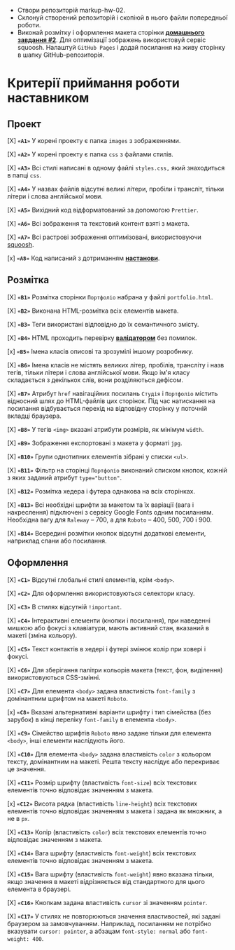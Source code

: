 - Створи репозиторій markup-hw-02.
- Склонуй створений репозиторій і скопіюй в нього файли попередньої роботи.
- Виконай розмітку і оформлення макета сторінки **[домашнього завдання #2](https://www.figma.com/file/1ehrLBauvVFu4mVhxsHzyZ/Web-Studio-(Version-2.1)?node-id=1%3A95)**.
Для оптимізації зображень використовуй сервіс squoosh.
Налаштуй `GitHub Pages` і додай посилання на живу сторінку в шапку GitHub-репозиторія.

# Критерії приймання роботи наставником

## Проект

[X] **`«A1»`** У корені проекту є папка `images` з зображеннями.

[X] **`«A2»`** У корені проекту є папка `css` з файлами стилів.

[X] **`«A3»`** Всі стилі написані в одному файлі `styles.css,` який знаходиться в папці `css`.

[X] **`«A4»`** У назвах файлів відсутні великі літери, пробіли і трансліт, тільки літери і слова англійської мови.

[X] **`«A5»`** Вихідний код відформатований за допомогою `Prettier`.

[X] **`«A6»`** Всі зображення та текстовий контент взяті з макета.

[X] **`«A7»`** Всі растрові зображення оптимізовані, використовуючи [squoosh](https://squoosh.app/).

[x] **`«A8»`** Код написаний з дотриманням **[настанови](https://codeguide.co/)**.

## Розмітка
[X] **`«B1»`** Розмітка сторінки `Портфоліо` набрана у файлі `portfolio.html`.

[X] **`«B2»`** Виконана HTML-розмітка всіх елементів макета.

[X] **`«B3»`** Теги використані відповідно до їх семантичного змісту.

[X] **`«B4»`** HTML проходить перевірку **[валідатором](http://validator.w3.org/nu/)** без помилок.

[x] **`«B5»`** Імена класів описові та зрозумілі іншому розробнику.

[X] **`«B6»`** Імена класів не містять великих літер, пробілів, трансліту і назв тегів, тільки літери і слова англійської мови. Якщо ім'я класу складається з декількох слів, вони розділяються дефісом.

[X] **`«B7»`** Атрибут `href` навігаційних посилань `Студія` і `Портфоліо` містить відносний шлях до HTML-файлів цих сторінок. Під час натискання на посилання відбувається перехід на відповідну сторінку у поточній вкладці браузера.

[X] **`«B8»`** У тегів `<img>` вказані атрибути розмірів, як мінімум `width`.

[X] **`«B9»`** Зображення експортовані з макета у форматі `jpg`.

[X] **`«B10»`** Групи однотипних елементів зібрані у списки `<ul>`.

[X] **`«B11»`** Фільтр на сторінці `Портфоліо` виконаний списком кнопок, кожній з яких заданий атрибут `type="button"`.

[X] **`«B12»`** Розмітка хедера і футера однакова на всіх сторінках.

[X] **`«B13»`** Всі необхідні шрифти за макетом та їх варіації (вага і накреслення) підключені з сервісу Google Fonts одним посиланням. Необхідна вагу для `Raleway` – 700, а для `Roboto` – 400, 500, 700 і 900.

[X] **`«B14»`** Всередині розмітки кнопок відсутні додаткові елементи, наприклад спани або посилання.

## Оформлення
[X] **`«C1»`** Відсутні глобальні стилі елементів, крім `<body>`.

[X] **`«C2»`** Для оформлення використовуються селектори класу.

[X] **`«C3»`** В стилях відсутній `!important`.

[X] **`«C4»`** Інтерактивні елементи (кнопки і посилання), при наведенні мишкою або фокусі з клавіатури, мають активний стан, вказаний в макеті (зміна кольору).

[X] **`«С5»`** Текст контактів в хедері і футері змінює колір при ховері і фокусі.

[X] **`«C6»`** Для зберігання палітри кольорів макета (текст, фон, виділення) використовуються CSS-змінні.

[X] **`«С7»`** Для елемента `<body>` задана властивість `font-family` з домінантним шрифтом на макеті `Roboto`.

[x] **`«С8»`** Вказані альтернативні варіанти шрифту і тип сімейства (без зарубок) в кінці переліку `font-family` в елемента `<body>`.

[X] **`«С9»`** Сімейство шрифтів `Roboto` явно задане тільки для елемента `<body>`, інші елементи наслідують його.

[X] **`«С10»`** Для елемента `<body>` задана властивість `color` з кольором тексту, домінантним на макеті. Решта тексту наслідує або перекриває це значення.

[X] **`«С11»`** Розмір шрифту (властивість `font-size`) всіх текстових елементів точно відповідає значенням з макета.

[x] **`«С12»`** Висота рядка (властивість `line-height`) всіх текстових елементів точно відповідає значенням з макета і задана як множник, а не в `px`.

[X] **`«С13»`** Колір (властивість `color`) всіх текстових елементів точно відповідає значенням з макета.

[X] **`«С14»`** Вага шрифту (властивість `font-weight`) всіх текстових елементів точно відповідає значенням з макета.

[X] **`«С15»`** Вага шрифту (властивість `font-weight`) явно вказана тільки, якщо значення в макеті відрізняється від стандартного для цього елемента в браузері.

[X] **`«С16»`** Кнопкам задана властивість `cursor` зі значенням `pointer`.

[X] **`«С17»`** У стилях не повторюються значення властивостей, які задані браузером за замовчуванням. Наприклад, посиланням не потрібно вказувати `cursor: pointer`, а абзацам `font-style: normal` або `font-weight: 400`.
